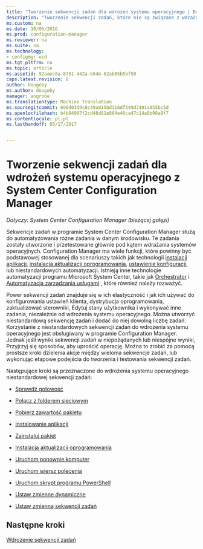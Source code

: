 ```yaml
---
title: "Tworzenie sekwencji zadań dla wdrożeń systemu operacyjnego | Dokumentacja firmy Microsoft"
description: "Tworzenie sekwencji zadań, które nie są związane z wdrażaniem systemów operacyjnych, takich jak dystrybucji oprogramowania, aktualizacji sterowników, edytowanie stanu użytkownika, np."
ms.custom: na
ms.date: 10/06/2016
ms.prod: configuration-manager
ms.reviewer: na
ms.suite: na
ms.technology:
- configmgr-osd
ms.tgt_pltfrm: na
ms.topic: article
ms.assetid: 92aaec8a-8751-442a-b64b-62ab05b5bf50
caps.latest.revision: 6
author: Dougeby
ms.author: dougeby
manager: angrobe
ms.translationtype: Machine Translation
ms.sourcegitcommit: 690d03d9c8c49a815bd318df549d7401a855bc5d
ms.openlocfilehash: b4b04907f2cd48d81e864e46ca47c14a0b98a9f7
ms.contentlocale: pl-pl
ms.lasthandoff: 05/17/2017


---
```

# <a name="create-a-task-sequence-for-non-operating-system-deployments-with-system-center-configuration-manager"></a>Tworzenie sekwencji zadań dla wdrożeń systemu operacyjnego z System Center Configuration Manager

*Dotyczy: System Center Configuration Manager (bieżącej gałęzi)*

Sekwencje zadań w programie System Center Configuration Manager służą do automatyzowania różne zadania w danym środowisku. Te zadania zostały utworzone i przetestowane głównie pod kątem wdrażania systemów operacyjnych.  Configuration Manager ma wiele funkcji, które powinny być podstawowej stosowanej dla scenariuszy takich jak technologii [instalacji aplikacji](../../apps/understand/introduction-to-application-management.md), [instalacja aktualizacji oprogramowania](../../sum/understand/software-updates-introduction.md), [ustawienie konfiguracji](../../compliance/understand/ensure-device-compliance.md), lub niestandardowych automatyzacji. Istnieją inne technologie automatyzacji programu Microsoft System Center, takie jak [Orchestrator](https://technet.microsoft.com/library/hh237242.aspx) i [Automatyzacja zarządzania usługami](https://technet.microsoft.com/library/dn469260.aspx) , które również należy rozważyć.  

Power sekwencji zadań znajduje się w ich elastyczność i jak ich używać do konfigurowania ustawień klienta, dystrybucja oprogramowania, zaktualizować sterowniki, Edytuj stany użytkownika i wykonywać inne zadania, niezależnie od wdrożenia systemu operacyjnego. Można utworzyć niestandardową sekwencję zadań i dodać do niej dowolną liczbę zadań. Korzystanie z niestandardowych sekwencji zadań do wdrożenia systemu operacyjnego jest obsługiwany w programie Configuration Manager. Jednak jeśli wyniki sekwencji zadań w niepożądanych lub niespójne wyniki, Przyjrzyj się sposobów, aby uprościć operację. Można to zrobić za pomocą prostsze kroki dzielenia akcje między wieloma sekwencje zadań, lub wykonując etapowe podejścia do tworzenia i testowania sekwencji zadań.

 Następujące kroki są przeznaczone do wdrożenia systemu operacyjnego niestandardowej sekwencji zadań:  

-   [Sprawdź gotowość](../understand/task-sequence-steps.md#BKMK_CheckReadiness)  

-   [Połącz z folderem sieciowym](../understand/task-sequence-steps.md#BKMK_ConnectToNetworkFolder)  

-   [Pobierz zawartość pakietu](../understand/task-sequence-steps.md#BKMK_DownloadPackageContent)  

-   [Instalowanie aplikacji](../understand/task-sequence-steps.md#BKMK_InstallApplication)  

-   [Zainstaluj pakiet](../understand/task-sequence-steps.md#BKMK_InstallPackage)  

-   [Instalacja aktualizacji oprogramowania](../understand/task-sequence-steps.md#BKMK_InstallSoftwareUpdates)  

-   [Uruchom ponownie komputer](../understand/task-sequence-steps.md#a-namebkmkrestartcomputera-restart-computer)  

-   [Uruchom wiersz polecenia](../understand/task-sequence-steps.md#BKMK_RunCommandLine)  

-   [Uruchom skrypt programu PowerShell](../understand/task-sequence-steps.md#BKMK_RunPowerShellScript)  

-   [Ustaw zmienne dynamiczne](../understand/task-sequence-steps.md#BKMK_SetDynamicVariables)  

-   [Ustaw zmienną sekwencji zadań](../understand/task-sequence-steps.md#BKMK_SetTaskSequenceVariable)  

## <a name="next-steps"></a>Następne kroki
[Wdrożenie sekwencji zadań](manage-task-sequences-to-automate-tasks.md#a-namebkmkdeploytsa-deploy-a-task-sequence)

